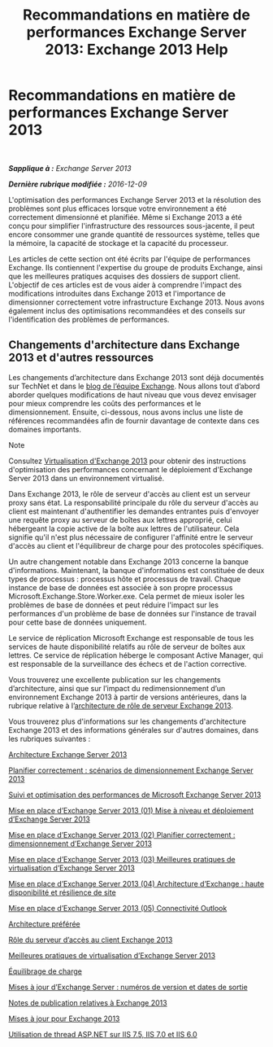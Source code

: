 ﻿---
title: 'Recommandations en matière de performances Exchange Server 2013: Exchange 2013 Help'
TOCTitle: Recommandations en matière de performances Exchange Server 2013
ms:assetid: 6d0aea68-10d5-4a18-b632-a814ce3daa43
ms:mtpsurl: https://technet.microsoft.com/fr-fr/library/Dn879084(v=EXCHG.150)
ms:contentKeyID: 63892222
ms.date: 04/24/2018
mtps_version: v=EXCHG.150
ms.translationtype: HT
---

# Recommandations en matière de performances Exchange Server 2013

 

_**Sapplique à :** Exchange Server 2013_

_**Dernière rubrique modifiée :** 2016-12-09_

L'optimisation des performances Exchange Server 2013 et la résolution des problèmes sont plus efficaces lorsque votre environnement a été correctement dimensionné et planifiée. Même si Exchange 2013 a été conçu pour simplifier l'infrastructure des ressources sous-jacente, il peut encore consommer une grande quantité de ressources système, telles que la mémoire, la capacité de stockage et la capacité du processeur.

Les articles de cette section ont été écrits par l'équipe de performances Exchange. Ils contiennent l'expertise du groupe de produits Exchange, ainsi que les meilleures pratiques acquises des dossiers de support client. L'objectif de ces articles est de vous aider à comprendre l'impact des modifications introduites dans Exchange 2013 et l'importance de dimensionner correctement votre infrastructure Exchange 2013. Nous avons également inclus des optimisations recommandées et des conseils sur l'identification des problèmes de performances.

## Changements d'architecture dans Exchange 2013 et d'autres ressources

Les changements d’architecture dans Exchange 2013 sont déjà documentés sur TechNet et dans le [blog de l’équipe Exchange](https://go.microsoft.com/fwlink/p/?linkid=35786). Nous allons tout d’abord aborder quelques modifications de haut niveau que vous devez envisager pour mieux comprendre les coûts des performances et le dimensionnement. Ensuite, ci-dessous, nous avons inclus une liste de références recommandées afin de fournir davantage de contexte dans ces domaines importants.

> [!NOTE]
> Consultez <a href="exchange-2013-virtualization-exchange-2013-help.md">Virtualisation d'Exchange 2013</a> pour obtenir des instructions d'optimisation des performances concernant le déploiement d'Exchange Server 2013 dans un environnement virtualisé.


Dans Exchange 2013, le rôle de serveur d'accès au client est un serveur proxy sans état. La responsabilité principale du rôle du serveur d'accès au client est maintenant d'authentifier les demandes entrantes puis d'envoyer une requête proxy au serveur de boîtes aux lettres approprié, celui hébergeant la copie active de la boîte aux lettres de l'utilisateur. Cela signifie qu'il n'est plus nécessaire de configurer l'affinité entre le serveur d'accès au client et l'équilibreur de charge pour des protocoles spécifiques.

Un autre changement notable dans Exchange 2013 concerne la banque d'informations. Maintenant, la banque d'informations est constituée de deux types de processus : processus hôte et processus de travail. Chaque instance de base de données est associée à son propre processus Microsoft.Exchange.Store.Worker.exe. Cela permet de mieux isoler les problèmes de base de données et peut réduire l'impact sur les performances d'un problème de base de données sur l'instance de travail pour cette base de données uniquement.

Le service de réplication Microsoft Exchange est responsable de tous les services de haute disponibilité relatifs au rôle de serveur de boîtes aux lettres. Ce service de réplication héberge le composant Active Manager, qui est responsable de la surveillance des échecs et de l'action corrective.

Vous trouverez une excellente publication sur les changements d’architecture, ainsi que sur l’impact du redimensionnement d’un environnement Exchange 2013 à partir de versions antérieures, dans la rubrique relative à l’[architecture de rôle de serveur Exchange 2013](https://go.microsoft.com/fwlink/p/?linkid=523735).

Vous trouverez plus d'informations sur les changements d'architecture Exchange 2013 et des informations générales sur d'autres domaines, dans les rubriques suivantes :

[Architecture Exchange Server 2013](https://go.microsoft.com/fwlink/p/?linkid=523769)

[Planifier correctement : scénarios de dimensionnement Exchange Server 2013](https://go.microsoft.com/fwlink/p/?linkid=523773)

[Suivi et optimisation des performances de Microsoft Exchange Server 2013](https://go.microsoft.com/fwlink/p/?linkid=523774)

[Mise en place d’Exchange Server 2013 (01) Mise à niveau et déploiement d’Exchange Server 2013](https://go.microsoft.com/fwlink/p/?linkid=523775)

[Mise en place d’Exchange Server 2013 (02) Planifier correctement : dimensionnement d’Exchange Server 2013](https://go.microsoft.com/fwlink/p/?linkid=523776)

[Mise en place d’Exchange Server 2013 (03) Meilleures pratiques de virtualisation d’Exchange Server 2013](https://go.microsoft.com/fwlink/p/?linkid=523777)

[Mise en place d’Exchange Server 2013 (04) Architecture d’Exchange : haute disponibilité et résilience de site](https://go.microsoft.com/fwlink/p/?linkid=523779)

[Mise en place d’Exchange Server 2013 (05) Connectivité Outlook](https://go.microsoft.com/fwlink/p/?linkid=523781)

[Architecture préférée](https://go.microsoft.com/fwlink/p/?linkid=523782)

[Rôle du serveur d’accès au client Exchange 2013](https://go.microsoft.com/fwlink/p/?linkid=386373)

[Meilleures pratiques de virtualisation d’Exchange Server 2013](https://go.microsoft.com/fwlink/p/?linkid=523783)

[Équilibrage de charge](load-balancing-exchange-2013-help.md)

[Mises à jour d’Exchange Server : numéros de version et dates de sortie](https://technet.microsoft.com/fr-fr/library/hh135098\(v=exchg.150\))

[Notes de publication relatives à Exchange 2013](release-notes-for-exchange-2013-exchange-2013-help.md)

[Mises à jour pour Exchange 2013](updates-for-exchange-2013-exchange-2013-help.md)

[Utilisation de thread ASP.NET sur IIS 7.5, IIS 7.0 et IIS 6.0](https://go.microsoft.com/fwlink/p/?linkid=169626)

